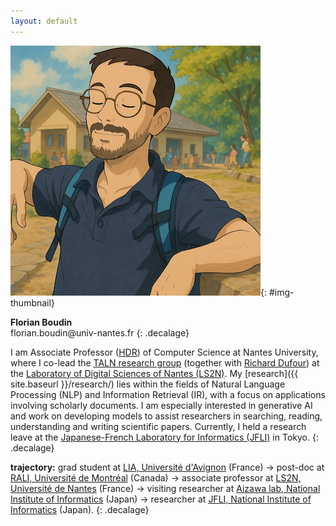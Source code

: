 ```yaml
---
layout: default
---
```


![Picture of Florian Boudin](data/florian-boudin-small-jiburi.png){: #img-thumbnail}

**Florian Boudin**<br>
<span id="courriel">&#102;&#108;&#111;&#114;&#105;&#097;&#110;&#046;&#098;&#111;&#117;&#100;&#105;&#110;&#064;&#117;&#110;&#105;&#118;&#045;&#110;&#097;&#110;&#116;&#101;&#115;&#046;&#102;&#114;</span>
{: .decalage}

I am Associate Professor ([HDR](https://theses.hal.science/tel-04137160)) of Computer Science at Nantes University, where I co-lead the [TALN research group](http://taln.ls2n.fr) (together with [Richard Dufour](https://cv.hal.science/richard-dufour)) at the [Laboratory of Digital Sciences of Nantes (LS2N)](http://www.ls2n.fr).
My [research]({{ site.baseurl }}/research/) lies within the fields of Natural Language Processing (NLP) and Information Retrieval (IR), with a focus on applications involving scholarly documents.
I am especially interested in generative AI and work on developing models to assist researchers in searching, reading, understanding and writing scientific papers.
Currently, I held a research leave at the [Japanese-French Laboratory for Informatics (JFLI)](https://jfli.cnrs.fr/) in Tokyo.
{: .decalage}

**trajectory:** grad student at [LIA, Université d'Avignon](http://lia.univ-avignon.fr) (France) &rarr; post-doc at [RALI, Université de Montréal](http://rali.iro.umontreal.ca) (Canada) &rarr; associate professor at [LS2N, Université de Nantes](http://www.ls2n.fr) (France) &rarr; visiting researcher at [Aizawa lab, National Institute of Informatics](http://www-al.nii.ac.jp/) (Japan) &rarr; researcher at [JFLI, National Institute of Informatics](https://jfli.cnrs.fr/) (Japan).
{: .decalage}


